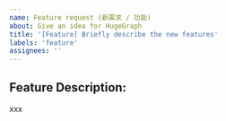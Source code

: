 ```yaml
---
name: Feature request (新需求 / 功能)
about: Give an idea for HugeGraph
title: '[Feature] Briefly describe the new features'
labels: 'feature'
assignees: ''
---
```


## Feature Description: 

xxx
